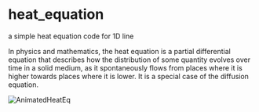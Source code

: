 # heat_equation
a simple heat equation code for 1D line

In physics and mathematics, the heat equation is a partial differential equation that describes how the distribution of some quantity evolves over time in a solid medium, as it spontaneously flows from places where it is higher towards places where it is lower. It is a special case of the diffusion equation.

![AnimatedHeatEq](https://user-images.githubusercontent.com/13776994/60188103-ff010b00-9843-11e9-8182-9bbe63922149.gif)
